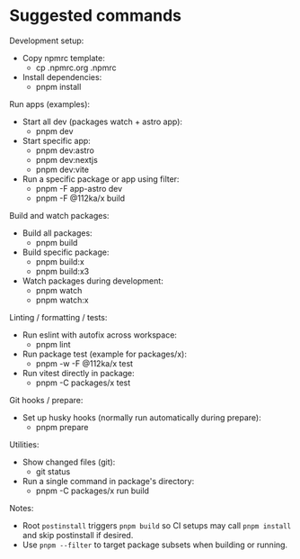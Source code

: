 # Suggested commands

Development setup:
- Copy npmrc template:
  - cp .npmrc.org .npmrc
- Install dependencies:
  - pnpm install

Run apps (examples):
- Start all dev (packages watch + astro app):
  - pnpm dev
- Start specific app:
  - pnpm dev:astro
  - pnpm dev:nextjs
  - pnpm dev:vite
- Run a specific package or app using filter:
  - pnpm -F app-astro dev
  - pnpm -F @112ka/x build

Build and watch packages:
- Build all packages:
  - pnpm build
- Build specific package:
  - pnpm build:x
  - pnpm build:x3
- Watch packages during development:
  - pnpm watch
  - pnpm watch:x

Linting / formatting / tests:
- Run eslint with autofix across workspace:
  - pnpm lint
- Run package test (example for packages/x):
  - pnpm -w -F @112ka/x test
- Run vitest directly in package:
  - pnpm -C packages/x test

Git hooks / prepare:
- Set up husky hooks (normally run automatically during prepare):
  - pnpm prepare

Utilities:
- Show changed files (git):
  - git status
- Run a single command in package's directory:
  - pnpm -C packages/x run build

Notes:
- Root `postinstall` triggers `pnpm build` so CI setups may call `pnpm install` and skip postinstall if desired.
- Use `pnpm --filter` to target package subsets when building or running.
